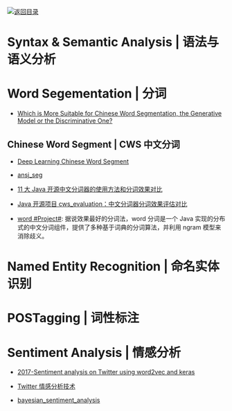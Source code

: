 [![返回目录](https://user-images.githubusercontent.com/5803001/38079637-ff0abcf0-3371-11e8-9b76-ad651620afc7.jpg)](https://github.com/wxyyxc1992/Awesome-Links)

# Syntax & Semantic Analysis | 语法与语义分析

# Word Segementation | 分词

- [Which is More Suitable for Chinese Word Segmentation, the Generative Model or the Discriminative One? ](http://aclweb.org/anthology//Y/Y09/Y09-2047.pdf)

## Chinese Word Segment | CWS 中文分词

- [Deep Learning Chinese Word Segment](https://github.com/koth/kcws)

- [ansj_seg](https://github.com/NLPchina/ansj_seg)

- [11 大 Java 开源中文分词器的使用方法和分词效果对比](http://my.oschina.net/apdplat/blog/412921)

- [Java 开源项目 cws_evaluation：中文分词器分词效果评估对比](https://github.com/ysc/cws_evaluation)

- [word #Project#](https://github.com/ysc/word): 据说效果最好的分词法，word 分词是一个 Java 实现的分布式的中文分词组件，提供了多种基于词典的分词算法，并利用 ngram 模型来消除歧义。

# Named Entity Recognition | 命名实体识别

# POSTagging | 词性标注

# Sentiment Analysis | 情感分析

- [2017-Sentiment analysis on Twitter using word2vec and keras](https://parg.co/baA)

- [Twitter 情感分析技术](http://www.infoq.com/cn/news/2015/12/Twitter-api-notion)

- [bayesian_sentiment_analysis](https://github.com/kennycason/bayesian_sentiment_analysis)
